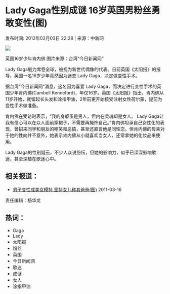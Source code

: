 # Lady Gaga性别成谜 16岁英国男粉丝勇敢变性(图)

发布时间: 2012年02月03日 22:28 | 来源：中新网 

![](http://i3.cqnews.net/ent/attachement/jpg/site82/20120202/002564c0c0ac10941f9316.jpg)

英国16岁少年肯内佛 图片来源：台湾“今日新闻网”

Lady Gaga魅力席卷全球，被视为新世代偶像的代表。日前英国《太阳报》的报导，英国一名16岁少年竟然因为迷恋 Lady Gaga，决定做变性手术。

据台湾“今日新闻网”消息，这名因为喜爱 Lady Gaga，而决定进行变性手术的英国少年肯内佛(Cambell Kenneford)，年仅16岁。英国《太阳报》指出，肯内佛从11岁开始，就留起长头发和涂指甲油，2年前更开始接受注射女性荷尔蒙，提前为变性手术做准备。

肯内佛在受访时表示，“我的身躯虽是男人，但内在灵魂却是女人。 Lady Gaga让我有信心可以在众人面前穿裙子，不需要再掩饰自己。”肯内佛坦承自己女性化的表现，曾招来同学和朋友的嘲笑和恶搞，甚至还直言他是同性恋。但肯内佛的母亲对于她的性向并不意外，她表示肯内佛从小就喜欢当女人，还常拿她的化妆品来使用。

Lady Gaga的性别疑云，不少人众说纷纭，但她的影响力，似乎已深深影响歌迷，甚至深植在歌迷心中。

## 相关报道：

- [男子变性成美女模特 坚持女儿称其爸爸(图)](http://news.cntv.cn/20110316/112021.shtml) 2011-03-16

责任编辑：杨华龙

## 热词：

- Gaga
- Lady
- 太阳报
- 粉丝
- 英国
- 今日新闻网
- 歌迷
- 成谜
- 女人
- 涂指甲油